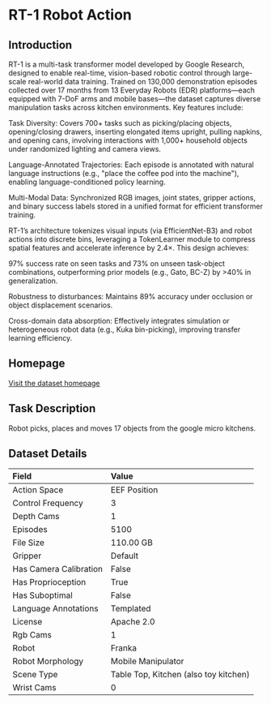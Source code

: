 # RT-1 Robot Action


## Introduction

RT-1 is a multi-task transformer model developed by Google Research, designed to enable real-time, vision-based robotic control through large-scale real-world data training. Trained on 130,000 demonstration episodes collected over 17 months from 13 Everyday Robots (EDR) platforms—each equipped with 7-DoF arms and mobile bases—the dataset captures diverse manipulation tasks across kitchen environments. Key features include:

Task Diversity: Covers 700+ tasks such as picking/placing objects, opening/closing drawers, inserting elongated items upright, pulling napkins, and opening cans, involving interactions with 1,000+ household objects under randomized lighting and camera views.

Language-Annotated Trajectories: Each episode is annotated with natural language instructions (e.g., "place the coffee pod into the machine"), enabling language-conditioned policy learning.

Multi-Modal Data: Synchronized RGB images, joint states, gripper actions, and binary success labels stored in a unified format for efficient transformer training.

RT-1’s architecture tokenizes visual inputs (via EfficientNet-B3) and robot actions into discrete bins, leveraging a TokenLearner module to compress spatial features and accelerate inference by 2.4×. This design achieves:

97% success rate on seen tasks and 73% on unseen task-object combinations, outperforming prior models (e.g., Gato, BC-Z) by >40% in generalization.

Robustness to disturbances: Maintains 89% accuracy under occlusion or object displacement scenarios.

Cross-domain data absorption: Effectively integrates simulation or heterogeneous robot data (e.g., Kuka bin-picking), improving transfer learning efficiency.



## Homepage

[Visit the dataset homepage](https://ai.googleblog.com/2022/12/rt-1-robotics-transformer-for-real.html)


## Task Description

Robot picks, places and moves 17 objects from the google micro kitchens.


## Dataset Details

| Field                            | Value                    |
|:---------------------------------|:-------------------------|
| Action Space                     | EEF Position           |
| Control Frequency                     | 3           |
| Depth Cams                     | 1           |
| Episodes                     | 5100           |
| File Size                     |  110.00 GB           |
| Gripper                     | Default           |
| Has Camera Calibration                     | False           |
| Has Proprioception                     | True           |
| Has Suboptimal                     | False           |
| Language Annotations                     | Templated           |
| License                     | Apache 2.0           |
| Rgb Cams                     | 1           |
| Robot                     | Franka           |
| Robot Morphology                     | Mobile Manipulator           |
| Scene Type                     | Table Top, Kitchen (also toy kitchen)           |
| Wrist Cams                     | 0           |


